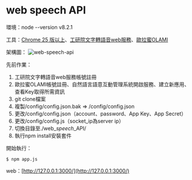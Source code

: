 # web speech API

環境：node --version v8.2.1

工具：[Chrome 25 版以上](https://www.google.com.tw/chrome/browser/desktop/index.html)、[工研院文字轉語音web服務](http://tts.itri.org.tw/index.php)、[歐拉蜜OLAMI](https://tw.olami.ai/wiki/?mp=sdk&content=sdk/nodejs/reference.html)

架構圖：
![web-speech-api](https://github.com/TitanLi/Titan/tree/master/node-js/framework/koa2/example/web_speech_API/public/img/web-speech-api.png)

先前作業：

1. 工研院文字轉語音web服務帳號註冊
2. 歐拉蜜OLAMI帳號註冊、自然語言語意互動管理系統開啟服務、建立新應用、查看Key取得所需資訊
3. git clone檔案
4. 複製/config/config.json.bak =&gt; /config/config.json
5. 更改/config/config.json（account、password、App Key、App Secret）
6. 更改/config/config.js（socket\_ip為server ip）
7. 切換目錄至./web\__speech_\_API/
8. 執行npm install安裝套件

開始執行：

```
$ npm app.js
```

web：[http://127.0.0.1:3000/](http://127.0.0.1:3000/)
